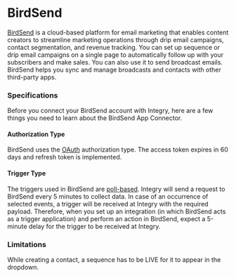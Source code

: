 # BirdSend

[BirdSend](https://www.integry.io/apps/birdsend) is a cloud-based platform for email marketing that enables content creators to streamline marketing operations through drip email campaigns, contact segmentation, and revenue tracking. You can set up sequence or drip email campaigns on a single page to automatically follow up with your subscribers and make sales. You can also use it to send broadcast emails. BirdSend helps you sync and manage broadcasts and contacts with other third-party apps.&#x20;

### Specifications  <a href="#specifications-0-0" id="specifications-0-0"></a>

Before you connect your BirdSend account with Integry, here are a few things you need to learn about the BirdSend App Connector.&#x20;

#### Authorization Type  <a href="#authorization-type-0-1" id="authorization-type-0-1"></a>

BirdSend uses the [OAuth](https://support.integry.io/hc/en-us/articles/11112617800985-Authentication-Types-Supported-in-Integry) authorization type. The access token expires in 60 days and refresh token is implemented.&#x20;

#### Trigger Type <a href="#trigger-type-0-2" id="trigger-type-0-2"></a>

The triggers used in BirdSend are [poll-based](https://www.testpreptraining.com/tutorial/describe-polling-triggers-and-their-usage/). Integry will send a request to BirdSend every 5 minutes to collect data. In case of an occurrence of selected events, a trigger will be received at Integry with the required payload. Therefore, when you set up an integration (in which BirdSend acts as a trigger application) and perform an action in BirdSend, expect a 5-minute delay for the trigger to be received at Integry.&#x20;

### Limitations <a href="#limitations-0-3" id="limitations-0-3"></a>

While creating a contact, a sequence has to be LIVE for it to appear in the dropdown.
